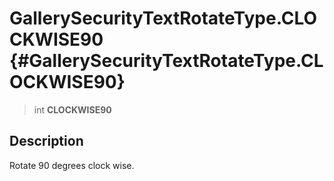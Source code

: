 GallerySecurityTextRotateType.CLOCKWISE90 {#GallerySecurityTextRotateType.CLOCKWISE90}
=========================================

> int **CLOCKWISE90**

Description
-----------

Rotate 90 degrees clock wise.
